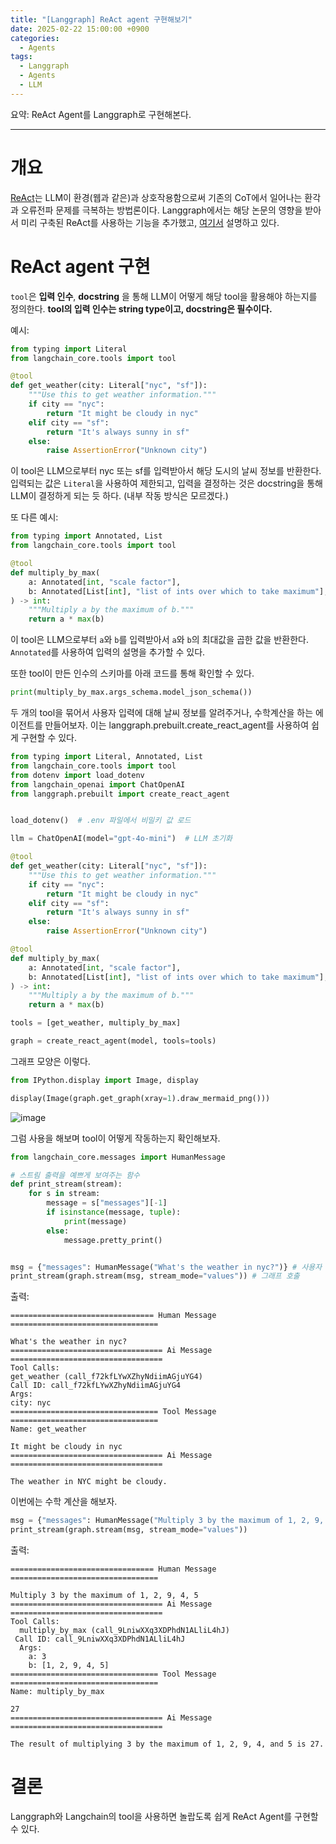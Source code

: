 ```yaml
---
title: "[Langgraph] ReAct agent 구현해보기"
date: 2025-02-22 15:00:00 +0900
categories:
  - Agents
tags:
  - Langgraph
  - Agents
  - LLM
---
```


요약: ReAct Agent를 Langgraph로 구현해본다.

---

# 개요

[ReAct](https://arxiv.org/abs/2210.03629)는 LLM이 환경(웹과 같은)과 상호작용함으로써 기존의 CoT에서 일어나는 환각과 오류전파 문제를 극복하는 방법론이다. Langgraph에서는 해당 논문의 영향을 받아서 미리 구축된 ReAct를 사용하는 기능을 추가했고, [여기서](https://langchain-ai.github.io/langgraph/how-tos/create-react-agent/) 설명하고 있다.

# ReAct agent 구현

`tool`은 **입력 인수**, **docstring** 을 통해 LLM이 어떻게 해당 tool을 활용해야 하는지를 정의한다. **tool의 입력 인수는 string type이고, docstring은 필수이다.**

예시:

```python
from typing import Literal
from langchain_core.tools import tool

@tool
def get_weather(city: Literal["nyc", "sf"]):
    """Use this to get weather information."""
    if city == "nyc":
        return "It might be cloudy in nyc"
    elif city == "sf":
        return "It's always sunny in sf"
    else:
        raise AssertionError("Unknown city")
```

이 tool은 LLM으로부터 nyc 또는 sf를 입력받아서 해당 도시의 날씨 정보를 반환한다. 입력되는 값은 `Literal`을 사용하여 제한되고, 입력을 결정하는 것은 docstring을 통해 LLM이 결정하게 되는 듯 하다. (내부 작동 방식은 모르겠다.)

또 다른 예시:

```python
from typing import Annotated, List
from langchain_core.tools import tool

@tool
def multiply_by_max(
    a: Annotated[int, "scale factor"],
    b: Annotated[List[int], "list of ints over which to take maximum"],
) -> int:
    """Multiply a by the maximum of b."""
    return a * max(b)
```

이 tool은 LLM으로부터 `a`와 `b`를 입력받아서 `a`와 `b`의 최대값을 곱한 값을 반환한다. `Annotated`를 사용하여 입력의 설명을 추가할 수 있다.

또한 tool이 만든 인수의 스키마를 아래 코드를 통해 확인할 수 있다.

```python
print(multiply_by_max.args_schema.model_json_schema())
```

두 개의 tool을 묶어서 사용자 입력에 대해 날씨 정보를 알려주거나, 수학계산을 하는 에이전트를 만들어보자. 이는
langgraph.prebuilt.create_react_agent를 사용하여 쉽게 구현할 수 있다.

```python
from typing import Literal, Annotated, List
from langchain_core.tools import tool
from dotenv import load_dotenv
from langchain_openai import ChatOpenAI
from langgraph.prebuilt import create_react_agent


load_dotenv()  # .env 파일에서 비밀키 값 로드

llm = ChatOpenAI(model="gpt-4o-mini")  # LLM 초기화

@tool
def get_weather(city: Literal["nyc", "sf"]):
    """Use this to get weather information."""
    if city == "nyc":
        return "It might be cloudy in nyc"
    elif city == "sf":
        return "It's always sunny in sf"
    else:
        raise AssertionError("Unknown city")

@tool
def multiply_by_max(
    a: Annotated[int, "scale factor"],
    b: Annotated[List[int], "list of ints over which to take maximum"],
) -> int:
    """Multiply a by the maximum of b."""
    return a * max(b)

tools = [get_weather, multiply_by_max]

graph = create_react_agent(model, tools=tools)
```

그래프 모양은 이렇다.

```python
from IPython.display import Image, display

display(Image(graph.get_graph(xray=1).draw_mermaid_png()))
```

![image](https://github.com/user-attachments/assets/d677b6df-ff11-463b-8a24-f9f6f9d70f72)


그럼 사용을 해보며 tool이 어떻게 작동하는지 확인해보자.

```python
from langchain_core.messages import HumanMessage

# 스트림 출력을 예쁘게 보여주는 함수
def print_stream(stream):
    for s in stream:
        message = s["messages"][-1]
        if isinstance(message, tuple):
            print(message)
        else:
            message.pretty_print()


msg = {"messages": HumanMessage("What's the weather in nyc?")} # 사용자 입력
print_stream(graph.stream(msg, stream_mode="values")) # 그래프 호출
```

출력:

```text
================================ Human Message =================================

What's the weather in nyc?
================================== Ai Message ==================================
Tool Calls:
get_weather (call_f72kfLYwXZhyNdiimAGjuYG4)
Call ID: call_f72kfLYwXZhyNdiimAGjuYG4
Args:
city: nyc
================================= Tool Message =================================
Name: get_weather

It might be cloudy in nyc
================================== Ai Message ==================================

The weather in NYC might be cloudy.
```

이번에는 수학 계산을 해보자.

```python
msg = {"messages": HumanMessage("Multiply 3 by the maximum of 1, 2, 9, 4, 5")}
print_stream(graph.stream(msg, stream_mode="values"))
```

출력:

```text
================================ Human Message =================================

Multiply 3 by the maximum of 1, 2, 9, 4, 5
================================== Ai Message ==================================
Tool Calls:
  multiply_by_max (call_9LniwXXq3XDPhdN1ALliL4hJ)
 Call ID: call_9LniwXXq3XDPhdN1ALliL4hJ
  Args:
    a: 3
    b: [1, 2, 9, 4, 5]
================================= Tool Message =================================
Name: multiply_by_max

27
================================== Ai Message ==================================

The result of multiplying 3 by the maximum of 1, 2, 9, 4, and 5 is 27.
```

# 결론

Langgraph와 Langchain의 tool을 사용하면 놀랍도록 쉽게 ReAct Agent를 구현할 수 있다.

